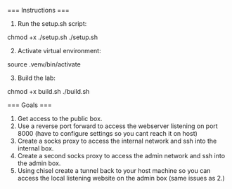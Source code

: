=== Instructions ===
1. Run the setup.sh script:

chmod +x ./setup.sh
./setup.sh

2. Activate virtual environment:

source .venv/bin/activate

3. Build the lab:

chmod +x build.sh
./build.sh


=== Goals ===
1. Get access to the public box.
2. Use a reverse port forward to access the webserver listening on port 8000 (have to configure settings so you cant reach it on host)
3. Create a socks proxy to access the internal network and ssh into the internal box.
4. Create a second socks proxy to access the admin network and ssh into the admin box.
5. Using chisel create a tunnel back to your host machine so you can access the local listening website on the admin box (same issues as 2.)

